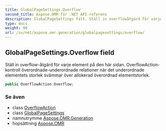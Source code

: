 ```yaml
---
title: GlobalPageSettings.Overflow
second_title: Aspose.OMR för .NET API-referens
description: GlobalPageSettings fält. Ställ in overflowåtgärd för varje element på den här sidan. OverflowActionkontroll överordnadeunderordnade relationer när det underordnade elementets storlek svämmar över allokerad överordnad elementstorlek.
type: docs
weight: 90
url: /sv/net/aspose.omr.generation/globalpagesettings/overflow/
---
```

## GlobalPageSettings.Overflow field

Ställ in overflow-åtgärd för varje element på den här sidan. OverflowAction-kontroll överordnade-underordnade relationer när det underordnade elementets storlek svämmar över allokerad överordnad elementstorlek.

```csharp
public OverflowAction Overflow;
```

### Se även

* class [OverflowAction](../../../aspose.omr.generation.overflowactions/overflowaction/)
* class [GlobalPageSettings](../)
* namnutrymme [Aspose.OMR.Generation](../../globalpagesettings/)
* hopsättning [Aspose.OMR](../../../)


